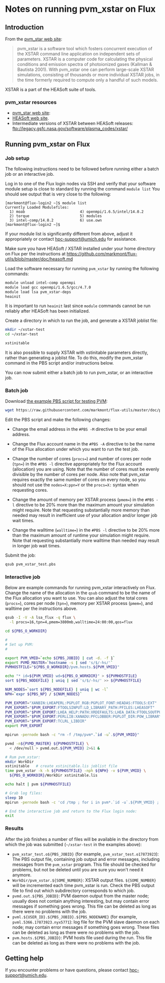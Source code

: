 
# Notes on running pvm_xstar on Flux

## Introduction

From the [pvm_star web site](http://space.mit.edu/cxc/pvm_xstar/):

> pvm_xstar is a software tool which fosters concurrent execution of the XSTAR command line application on independent sets of parameters. XSTAR is a computer code for calculating the physical conditions and emission spectra of photoionized gases (Kallman & Bautista 2001). With pvm_xstar one can perform large-scale XSTAR simulations, consisting of thousands or more individual XSTAR jobs, in the time formerly required to compute only a handful of such models.

XSTAR is a part of the HEASoft suite of tools.

### pvm_xstar resources

  * [pvm_star web site](http://space.mit.edu/cxc/pvm_xstar/):
  * [HEASoft web site](https://heasarc.gsfc.nasa.gov/docs/software/lheasoft/).
  * Intermediate versions of XSTAR between HEASoft releases: ftp://legacy.gsfc.nasa.gov/software/plasma_codes/xstar/


## Running pvm_xstar on Flux

### Job setup

The following instructions need to be followed before running either a batch job or an interactive job.

Log in to one of the Flux login nodes via SSH and verify that your software module setup is close to standard by running the command `module list`  You should see output that is very close to the following:

```asciidoc
[markmont@flux-login2 ~]$ module list
Currently Loaded Modulefiles:
  1) moab                         4) openmpi/1.6.5/intel/14.0.2
  2) torque                       5) modules
  3) intel-comp/14.0.2            6) use.own
[markmont@flux-login2 ~]$ 
```

If your module list is significantly different from above, adjust it appropriately or contact [hpc-support@umich.edu](mailto:hpc-support@umich.edu) for assistance.

Make sure you have HEASoft / XSTAR installed under your home directory on Flux per the instructions at https://github.com/markmont/flux-utils/blob/master/doc/heasoft.md

Load the software necessary for running `pvm_xstar` by running the following commands:

```bash
module unload intel-comp openmpi
module load gcc openmpi/1.6.5/gcc/4.7.0
module load lsa pvm_xstar-deps
heainit
```

It is important to run `heainit` last since `module` commands cannot be run reliably after HEASoft has been initialized.

Create a directory in which to run the job, and generate a XSTAR joblist file:

```bash
mkdir ~/xstar-test
cd ~/xstar-test

xstinitable
```

It is also possible to supply XSTAR with xstinitable parameters directly, rather than generating a joblist file.  To do this, modify the pvm_xstar command in the PBS script and/or instructions below.

You can now submit either a batch job to run pvm_xstar, or an interactive job.

### Batch job

Download [the example PBS script for testing PVM](https://github.com/markmont/flux-utils/blob/master/doc/pvm/pvm_xstar_test.pbs):

```bash
wget https://raw.githubusercontent.com/markmont/flux-utils/master/doc/pvm/pvm_xstar_test.pbs
```

Edit the PBS script and make the following changes:

  * Change the email address in the `#PBS -M` directive to be your email address.
  * Change the Flux account name in the `#PBS -A` directive to be the name of the Flux allocation under which you want to run the test job.

  * Change the number of cores (`procs=`) and number of cores per node (`tpn=`) in the `#PBS -l` directive appropriately for the Flux account (allocation) you are using.  Note that the number of cores must be evenly divisible by the number of cores per node.  Also note that pvm_xstar requires exactly the same number of cores on every node, so you should not use the `nodes=X:ppn=Y` or the `procs=X:` syntax when requesting cores.

  * Change the amount of memory per XSTAR process (`pmem=`) in the `#PBS -l` directive to be 20% more than the maximum amount your simulation might require.  Note that requesting substantially more memory than needed may result in inefficient use of your allocation and/or longer job wait times.

  * Change the walltime (`walltime=`) in the `#PBS -l` directive to be 20% more than the maximum amount of runtime your simulation might require.  Note that requesting substantially more walltime than needed may result in longer job wait times.

Submit the job:

```bash
qsub pvm_xstar_test.pbs
```


### Interactive job

Below are example commands for running pvm_xstar interactively on Flux.  Change the name of the allocation in the `qsub` command to be the name of the Flux allocation you want to use.  You can also adjust the total cores (`procs=`), cores per node (`tpn=`), memory per XSTAR process (`pmem=`), and walltime per the instructions above.

```bash
qsub -I -V -A lsa_flux -q flux \
  -l procs=16,tpn=4,pmem=3800mb,walltime=24:00:00,qos=flux

cd ${PBS_O_WORKDIR}

#
# Set up PVM:
#

export PVM_VMID=`echo ${PBS_JOBID} | cut -d. -f 1`
export PVMD_MASTER=`hostname -s | sed 's/$/-hs/'`
PVMHOSTFILE="${PBS_O_WORKDIR}/pvm.hosts.${PVM_VMID}"

echo "* id=${PVM_VMID} wd=${PBS_O_WORKDIR}" > ${PVMHOSTFILE}
sort ${PBS_NODEFILE} | uniq | sed 's/$/-hs/' >> ${PVMHOSTFILE}

NUM_NODES=`sort ${PBS_NODEFILE} | uniq | wc -l`
NPH=`expr ${PBS_NP} / ${NUM_NODES}`

PVM_EXPORT="XANBIN:LHEAPERL:PGPLOT_RGB:PGPLOT_FONT:HEADAS:FTOOLS:EXT"
PVM_EXPORT="$PVM_EXPORT:FTOOLSINPUT:LD_LIBRARY_PATH:PFILES:LHEASOFT"
PVM_EXPORT="$PVM_EXPORT:LHEA_HELP:PATH:XRDEFAULTS:LHEA_DATA:FTOOLSOUTPUT"
PVM_EXPORT="$PVM_EXPORT:PERLLIB:XANADU:PFCLOBBER:PGPLOT_DIR:POW_LIBRARY"
PVM_EXPORT="$PVM_EXPORT:TCLRL_LIBDIR"
export PVM_EXPORT

mpirun -pernode bash -c "rm -f /tmp/pvm*.`id -u`.${PVM_VMID}"

pvmd -n${PVMD_MASTER} ${PVMHOSTFILE} \
  < /dev/null > pvmd.out.${PVM_VMID} 2>&1 &

# Rum pvm_xstar:
mkdir WorkDir
xstinitable   # create xstinitable.lis joblist file
time pvm_xstar -k -h ${PVMHOSTFILE} -nph ${NPH} -v ${PVM_VMID} \
  ${PBS_O_WORKDIR}/WorkDir xstinitable.lis

echo halt | pvm ${PVMHOSTFILE}

# Grab log files:
sleep 10
mpirun -pernode bash -c 'cd /tmp ; for i in pvm*.`id -u`.${PVM_VMID} ; do [ -f $i ] && mv $i ${PBS_O_WORKDIR}/$i.`hostname -s` ; done'

# End the interactive job and return to the Flux login node:
exit
```

### Results

After the job finishes a number of files will be available in the directory from which the job was submitted (`~/xstar-test` in the examples above):

  * `pvm_xstar_test.o${PBS_JOBID}` (for example, `pvm_xstar_test.o17873923`): The PBS output file, containing job output and error messages, including messages from the `pvm_xstar` program.  This file should be checked for problems, but not be deleted until you are sure you won't need it anymore.
  * `WorkDir/pvm_xstar.${SOME_NUMBER}`: XSTAR output files.  `${SOME_NUMBER}` will be incremented each time pvm_xstar is run.  Check the PBS output file to find out which subdirectory corresponds to which job.
  * `pvmd.out.${PBS_JOBID}`: PVM daemon output from the master node; usually does not contain anything interesting, but may contain error messages if something goes wrong.  This file can be deleted as long as there were no problems with the job.
  * `pvml.${USER_ID}.${PBS_JOBID}.${PBS_NODENAME}` (for example, `pvml.5366.17873923.nyx5771`): log file for the PVM slave daemon on each node; may contain error messages if something goes wrong.  These files can be deleted as long as there were no problems with the job.
  * `pvm.hosts.${PBS_JOBID}`: PVM hosts file used during the run.  This file can be deleted as long as there were no problems with the job.


## Getting help

If you encounter problems or have questions, please contact [hpc-support@umich.edu](mailto:hpc-support@umich.edu).

